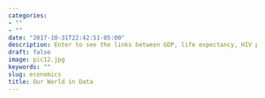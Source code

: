 ```yaml
---
categories:
- ""
- ""
date: "2017-10-31T22:42:51-05:00"
description: Enter to see the links between GDP, life expectancy, HIV prevalence and many others!
draft: false
image: pic12.jpg
keywords: ""
slug: economics
title: Our World in Data
---
```

